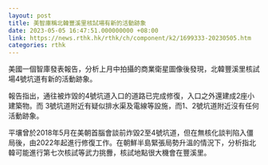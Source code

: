 ```yaml
---
layout: post
title: 美智庫稱北韓豐溪里核試場有新的活動跡象
date: 2023-05-05 16:47:51.000000000 +08:00
link: https://news.rthk.hk/rthk/ch/component/k2/1699333-20230505.htm
categories: rthk
---
```


美國一個智庫發表報告，分析上月中拍攝的商業衛星圖像後發現，北韓豐溪里核試場4號坑道有新的活動跡象。

報告指出，通往被炸毀的4號坑道入口的道路已完成修復，入口之外還建成2座小建築物。而 3號坑道附近有疑似排水渠及電線等設施，而1、2號坑道附近沒有任何活動跡象。

平壤曾於2018年5月在美朝首腦會談前炸毀2至4號坑道，但在無核化談判陷入僵局後，由2022年起進行修復工作。在朝鮮半島緊張局勢升溫的情況下，分析指北韓可能進行第七次核試等武力挑釁，核試地點很大機會在豐溪里。
